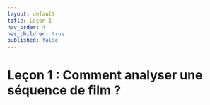 ```yaml
---
layout: default
title: Leçon 1
nav_order: 4
has_children: true
published: false
---
```


# Leçon 1 : Comment analyser une séquence de film ?




